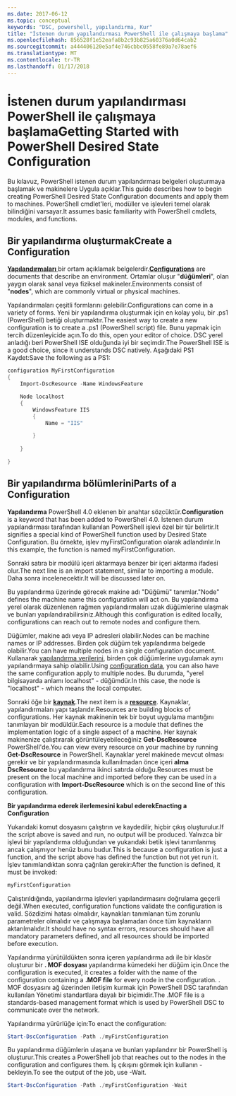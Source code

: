 ```yaml
---
ms.date: 2017-06-12
ms.topic: conceptual
keywords: "DSC, powershell, yapılandırma, Kur"
title: "İstenen durum yapılandırması PowerShell ile çalışmaya başlama"
ms.openlocfilehash: 856528f1e52eafa8b2c93b825a60376a0d64cab2
ms.sourcegitcommit: a444406120e5af4e746cbbc0558fe89a7e78aef6
ms.translationtype: MT
ms.contentlocale: tr-TR
ms.lasthandoff: 01/17/2018
---
```

# <a name="getting-started-with-powershell-desired-state-configuration"></a><span data-ttu-id="77487-103">İstenen durum yapılandırması PowerShell ile çalışmaya başlama</span><span class="sxs-lookup"><span data-stu-id="77487-103">Getting Started with PowerShell Desired State Configuration</span></span> #

<span data-ttu-id="77487-104">Bu kılavuz, PowerShell istenen durum yapılandırması belgeleri oluşturmaya başlamak ve makinelere Uygula açıklar.</span><span class="sxs-lookup"><span data-stu-id="77487-104">This guide describes how to begin creating PowerShell Desired State Configuration documents and apply them to machines.</span></span> <span data-ttu-id="77487-105">PowerShell cmdlet'leri, modüller ve işlevleri temel olarak bilindiğini varsayar.</span><span class="sxs-lookup"><span data-stu-id="77487-105">It assumes basic familiarity with PowerShell cmdlets, modules, and functions.</span></span> 


## <a name="create-a-configuration"></a><span data-ttu-id="77487-106">Bir yapılandırma oluşturmak</span><span class="sxs-lookup"><span data-stu-id="77487-106">Create a Configuration</span></span> ##

<span data-ttu-id="77487-107">[**Yapılandırmaları** ](https://msdn.microsoft.com/en-us/powershell/dsc/configurations) bir ortam açıklamak belgelerdir.</span><span class="sxs-lookup"><span data-stu-id="77487-107">[**Configurations**](https://msdn.microsoft.com/en-us/powershell/dsc/configurations) are documents that describe an environment.</span></span> <span data-ttu-id="77487-108">Ortamlar oluşur "**düğümleri**", olan yaygın olarak sanal veya fiziksel makineler.</span><span class="sxs-lookup"><span data-stu-id="77487-108">Environments consist of "**nodes**", which are commonly virtual or physical machines.</span></span> 

<span data-ttu-id="77487-109">Yapılandırmaları çeşitli formlarını gelebilir.</span><span class="sxs-lookup"><span data-stu-id="77487-109">Configurations can come in a variety of forms.</span></span> <span data-ttu-id="77487-110">Yeni bir yapılandırma oluşturmak için en kolay yolu, bir .ps1 (PowerShell) betiği oluşturmaktır.</span><span class="sxs-lookup"><span data-stu-id="77487-110">The easiest way to create a new configuration is to create a .ps1 (PowerShell script) file.</span></span> <span data-ttu-id="77487-111">Bunu yapmak için tercih düzenleyicide açın.</span><span class="sxs-lookup"><span data-stu-id="77487-111">To do this, open your editor of choice.</span></span> <span data-ttu-id="77487-112">DSC yerel anladığı beri PowerShell ISE olduğunda iyi bir seçimdir.</span><span class="sxs-lookup"><span data-stu-id="77487-112">The PowerShell ISE is a good choice, since it understands DSC natively.</span></span> <span data-ttu-id="77487-113">Aşağıdaki PS1 Kaydet:</span><span class="sxs-lookup"><span data-stu-id="77487-113">Save the following as a PS1:</span></span>

```powershell
configuration MyFirstConfiguration
{
    Import-DscResource -Name WindowsFeature

    Node localhost
    {
        WindowsFeature IIS
        {
            Name = "IIS"

        }
        
    }

}
```
## <a name="parts-of-a-configuration"></a><span data-ttu-id="77487-114">Bir yapılandırma bölümlerini</span><span class="sxs-lookup"><span data-stu-id="77487-114">Parts of a Configuration</span></span> ##
<span data-ttu-id="77487-115">**Yapılandırma** PowerShell 4.0 eklenen bir anahtar sözcüktür.</span><span class="sxs-lookup"><span data-stu-id="77487-115">**Configuration** is a keyword that has been added to PowerShell 4.0.</span></span> <span data-ttu-id="77487-116">İstenen durum yapılandırması tarafından kullanılan PowerShell işlevi özel bir tür belirtir.</span><span class="sxs-lookup"><span data-stu-id="77487-116">It signifies a special kind of PowerShell function used by Desired State Configuration.</span></span> <span data-ttu-id="77487-117">Bu örnekte, işlev myFirstConfiguration olarak adlandırılır.</span><span class="sxs-lookup"><span data-stu-id="77487-117">In this example, the function is named myFirstConfiguration.</span></span> 

<span data-ttu-id="77487-118">Sonraki satıra bir modülü içeri aktarmaya benzer bir içeri aktarma ifadesi olur.</span><span class="sxs-lookup"><span data-stu-id="77487-118">The next line is an import statement, similar to importing a module.</span></span> <span data-ttu-id="77487-119">Daha sonra incelenecektir.</span><span class="sxs-lookup"><span data-stu-id="77487-119">It will be discussed later on.</span></span>

<span data-ttu-id="77487-120">Bu yapılandırma üzerinde görecek makine adı "Düğümü" tanımlar.</span><span class="sxs-lookup"><span data-stu-id="77487-120">"Node" defines the machine name this configuration will act on.</span></span> <span data-ttu-id="77487-121">Bu yapılandırma yerel olarak düzenlenen rağmen yapılandırmaları uzak düğümlerine ulaşmak ve bunları yapılandırabilirsiniz.</span><span class="sxs-lookup"><span data-stu-id="77487-121">Although this configuration is edited locally, configurations can reach out to remote nodes and configure them.</span></span> 

<span data-ttu-id="77487-122">Düğümler, makine adı veya IP adresleri olabilir.</span><span class="sxs-lookup"><span data-stu-id="77487-122">Nodes can be machine names or IP addresses.</span></span> <span data-ttu-id="77487-123">Birden çok düğüm tek yapılandırma belgede olabilir.</span><span class="sxs-lookup"><span data-stu-id="77487-123">You can have multiple nodes in a single configuration document.</span></span> <span data-ttu-id="77487-124">Kullanarak [yapılandırma verilerini](https://msdn.microsoft.com/en-us/powershell/dsc/configdata), birden çok düğümlerine uygulamak aynı yapılandırmaya sahip olabilir.</span><span class="sxs-lookup"><span data-stu-id="77487-124">Using [configuration data](https://msdn.microsoft.com/en-us/powershell/dsc/configdata), you can also have the same configuration apply to multiple nodes.</span></span> <span data-ttu-id="77487-125">Bu durumda, "yerel bilgisayarda anlamı localhost" - düğümdür.</span><span class="sxs-lookup"><span data-stu-id="77487-125">In this case, the node is "localhost" - which means the local computer.</span></span> 

<span data-ttu-id="77487-126">Sonraki öğe bir [ **kaynak**](https://msdn.microsoft.com/en-us/powershell/dsc/resources).</span><span class="sxs-lookup"><span data-stu-id="77487-126">The next item is a [**resource**](https://msdn.microsoft.com/en-us/powershell/dsc/resources).</span></span> <span data-ttu-id="77487-127">Kaynaklar, yapılandırmaları yapı taşlarıdır.</span><span class="sxs-lookup"><span data-stu-id="77487-127">Resources are building blocks of configurations.</span></span> <span data-ttu-id="77487-128">Her kaynak makinenin tek bir boyut uygulama mantığını tanımlayan bir modüldür.</span><span class="sxs-lookup"><span data-stu-id="77487-128">Each resource is a module that defines the implementation logic of a single aspect of a machine.</span></span> <span data-ttu-id="77487-129">Her kaynak makinenize çalıştırarak görüntüleyebileceğiniz **Get-DscResource** PowerShell'de.</span><span class="sxs-lookup"><span data-stu-id="77487-129">You can view every resource on your machine by running **Get-DscResource** in PowerShell.</span></span> <span data-ttu-id="77487-130">Kaynaklar yerel makinede mevcut olması gerekir ve bir yapılandırmasında kullanılmadan önce içeri **alma DscResource** bu yapılandırma ikinci satırda olduğu.</span><span class="sxs-lookup"><span data-stu-id="77487-130">Resources must be present on the local machine and imported before they can be used in a configuration with **Import-DscResource** which is on the second line of this configuration.</span></span> 

<span data-ttu-id="77487-131">**Bir yapılandırma ederek ilerlemesini kabul ederek**</span><span class="sxs-lookup"><span data-stu-id="77487-131">**Enacting a Configuration**</span></span>

<span data-ttu-id="77487-132">Yukarıdaki komut dosyasını çalıştırın ve kaydedilir, hiçbir çıkış oluşturulur.</span><span class="sxs-lookup"><span data-stu-id="77487-132">If the script above is saved and run, no output will be produced.</span></span> <span data-ttu-id="77487-133">Yalnızca bir işlevi bir yapılandırma olduğundan ve yukarıdaki betik işlevi tanımlanmış ancak çalışmıyor henüz bunu budur.</span><span class="sxs-lookup"><span data-stu-id="77487-133">This is because a configuration is just a function, and the script above has defined the function but not yet run it.</span></span> <span data-ttu-id="77487-134">İşlev tanımlandıktan sonra çağrılan gerekir:</span><span class="sxs-lookup"><span data-stu-id="77487-134">After the function is defined, it must be invoked:</span></span>
```powershell
myFirstConfiguration
```

<span data-ttu-id="77487-135">Çalıştırıldığında, yapılandırma işlevleri yapılandırmasını doğrulama geçerli değil.</span><span class="sxs-lookup"><span data-stu-id="77487-135">When executed, configuration functions validate the configuration is valid.</span></span> <span data-ttu-id="77487-136">Sözdizimi hatası olmalıdır, kaynakları tanımlanan tüm zorunlu parametreler olmalıdır ve çalışmaya başlamadan önce tüm kaynakların aktarılmalıdır.</span><span class="sxs-lookup"><span data-stu-id="77487-136">It should have no syntax errors, resources should have all mandatory parameters defined, and all resources should be imported before execution.</span></span>

<span data-ttu-id="77487-137">Yapılandırma yürütüldükten sonra içeren yapılandırma adı ile bir klasör oluşturur bir **. MOF dosyası** yapılandırma kümedeki her düğüm için.</span><span class="sxs-lookup"><span data-stu-id="77487-137">Once the configuration is executed, it creates a folder with the name of the configuration containing a **.MOF file** for every node in the configuration.</span></span> <span data-ttu-id="77487-138">. MOF dosyasını ağ üzerinden iletişim kurmak için PowerShell DSC tarafından kullanılan Yönetimi standartlara dayalı bir biçimidir.</span><span class="sxs-lookup"><span data-stu-id="77487-138">The .MOF file is a standards-based management format which is used by PowerShell DSC to communicate over the network.</span></span>

<span data-ttu-id="77487-139">Yapılandırma yürürlüğe için:</span><span class="sxs-lookup"><span data-stu-id="77487-139">To enact the configuration:</span></span>
```powershell
Start-DscConfiguration -Path ./myFirstConfiguration
```
<span data-ttu-id="77487-140">Bu yapılandırma düğümlerin ulaşana ve bunları yapılandırır bir PowerShell iş oluşturur.</span><span class="sxs-lookup"><span data-stu-id="77487-140">This creates a PowerShell job that reaches out to the nodes in the configuration and configures them.</span></span> <span data-ttu-id="77487-141">İş çıkışını görmek için kullanın - bekleyin.</span><span class="sxs-lookup"><span data-stu-id="77487-141">To see the output of the job, use -Wait.</span></span> 
```powershell
Start-DscConfiguration -Path ./myFirstConfiguration -Wait
```

